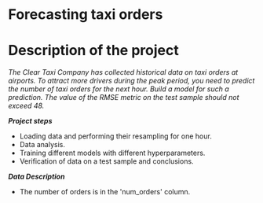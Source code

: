 # Forecasting taxi orders


# Description of the project

*The Clear Taxi Company has collected historical data on taxi orders at airports. To attract more drivers during the peak period, you need to predict the number of taxi orders for the next hour. Build a model for such a prediction.
The value of the RMSE metric on the test sample should not exceed 48.*


***Project steps***
- Loading data and performing their resampling for one hour.
- Data analysis.
- Training different models with different hyperparameters.
- Verification of data on a test sample and conclusions.

***Data Description***
- The number of orders is in the 'num_orders' column.
